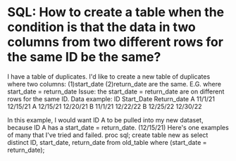 
# SQL: How to create a table when the condition is that the data in two columns from two different rows for the same ID be the same?

I have a table of duplicates.
I'd like to create a new table of duplicates where two columns: (1)start_date (2)return_date are the same. E.G. where start_date = return_date
Issue: the start_date = return_date are on different rows for the same ID.
Data example:
ID  Start_Date   Return_date
A   11/1/21      12/15/21
A   12/15/21     12/20/21
B   11/1/21      12/22/22
B   12/25/22     12/30/22

In this example, I would want ID A to be pulled into my new dataset, because ID A has a start_date = return_date. (12/15/21)
Here's one examples of many that I've tried and failed.
proc sql;
create table new as
select distinct ID, start_date, return_date
from 
old_table
where (start_date = return_date);


        
